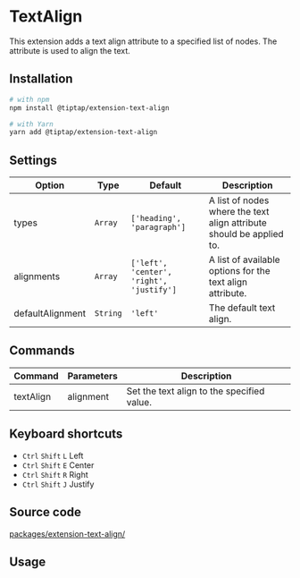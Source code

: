 # TextAlign
This extension adds a text align attribute to a specified list of nodes. The attribute is used to align the text.

## Installation
```bash
# with npm
npm install @tiptap/extension-text-align

# with Yarn
yarn add @tiptap/extension-text-align
```

## Settings
| Option           | Type     | Default                                  | Description                                                          |
| ---------------- | -------- | ---------------------------------------- | -------------------------------------------------------------------- |
| types            | `Array`  | `['heading', 'paragraph']`               | A list of nodes where the text align attribute should be applied to. |
| alignments       | `Array`  | `['left', 'center', 'right', 'justify']` | A list of available options for the text align attribute.            |
| defaultAlignment | `String` | `'left'`                                 | The default text align.                                              |

## Commands
| Command   | Parameters | Description                                |
| --------- | ---------- | ------------------------------------------ |
| textAlign | alignment  | Set the text align to the specified value. |

## Keyboard shortcuts
* `Ctrl`&nbsp;`Shift`&nbsp;`L` Left
* `Ctrl`&nbsp;`Shift`&nbsp;`E` Center
* `Ctrl`&nbsp;`Shift`&nbsp;`R` Right
* `Ctrl`&nbsp;`Shift`&nbsp;`J` Justify

## Source code
[packages/extension-text-align/](https://github.com/ueberdosis/tiptap-next/blob/main/packages/extension-text-align/)

## Usage
<demo name="Extensions/TextAlign" highlight="29" />
